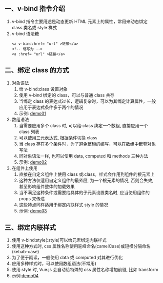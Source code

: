 ## 一、v-bind 指令介绍

1. v-bind 指令主要用途是动态更新 HTML 元素上的属性，常用来动态绑定 class 类名或 style 样式
2. v-bind 语法糖
   ```
   <a v-bind:href= "url" >链接</a>
   <!-- 缩写为 -->
   <a :href= "url" >链接</a>
   ```

## 二、绑定 class 的方式

1. 对象语法
   1. 给 v-bind:class 设置对象
   2. 使用 v-bind 绑定的 class，可以与普通 class 共存
   3. 当绑定 class 的表达式过长，逻辑复杂时，可以为其绑定计算属性，一般应用于表达式条件多于两个的情况
   4. 示例: [demo01](https://github.com/DeLei33534/vue_review/blob/master/vue_base/chapter04/demo01.html)
2. 数组语法
   1. 当需要应用多个 class 时, 可以给:class 绑定一个数组, 直接应用一个 class 列表
   2. 可以使用三元表达式, 根据条件切换 class
   3. 当 class 存在多个条件时，为了避免繁琐的编写，可以在数组中嵌套对象写法
   4. 同对象语法一样, 也可以使用 data, computed 和 methods 三种方法
   5. 示例: [demo02](https://github.com/DeLei33534/vue_review/blob/master/vue_base/chapter04/demo02.html)
3. 在组件上使用
   1. 直接在自定义组件上使用 class 或:class，样式会作用到组件的根元素上
   2. 这种方法仅适用自定义组件的最外层, 为一个根元素的情况, 否则会失效, 甚至影响组件整体的加载效果
   3. 当不满足这种条件或需要给具体的子元素设置类名时, 应当使用组件的 props 来传递
   4. 这些特点同样适用于绑定内联样式 style 的情况
   5. 示例: [demo03](https://github.com/DeLei33534/vue_review/blob/master/vue_base/chapter04/demo03.html)

## 三、绑定内联样式

1. 使用 v-bind:style(:style)可以给元素绑定内联样式
2. 使用这种方式时, css 属性名称使用驼峰命名(camelCase)或短横分隔命名(kebab-case)
3. 为了便于阅读，一般使用 data 或 computed 对其进行优化
4. 应用多种样式时，可以使用数组语法(不常用)
5. 使用:style 时, Vue.js 会自动给特殊的 css 属性名称增加前缀, 比如 transform
6. 示例:[demo04](https://github.com/DeLei33534/vue_review/blob/master/vue_base/chapter04/demo04.html)
